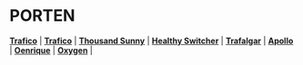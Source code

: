 # PORTEN

[**Trafico**](https://folick.github.io/Porten/) |
[**Trafico**](https://folick.github.io/Trafico/) |
[**Thousand Sunny**](https://folick.github.io/Thousand-Sunny/) |
[**Healthy Switcher**](https://folick.github.io/Healthy-Switcher/) |
[**Trafalgar**](https://folick.github.io/Trafalgar/) |
[**Apollo**](https://folick.github.io/Apollo/) |
[**Oenrique**](https://folick.github.io/Oenrique/) |
[**Oxygen**](https://folick.github.io/Oxygen/) |
